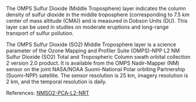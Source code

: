 The OMPS Sulfur Dioxide (Middle Troposphere) layer indicates the column density of sulfur dioxide in the middle troposphere (corresponding to 7.5 km center of mass altitude (CMA)) and is measured in Dobson Units (DU). This layer can be used in studies on moderate eruptions and long-range transport of sulfur pollution.

The OMPS Sulfur Dioxide (SO2) Middle Troposphere layer is a science parameter of the Ozone Mapping and Profiler Suite (OMPS)-NPP L2 NM Sulfur Dioxide (SO2) Total and Tropospheric Column swath orbital collection 2 version 2.0 product. It is available from the OMPS Nadir-Mapper (NM) sensor on the joint NASA/NOAA Suomi-National Polar orbiting Partnership (Suomi-NPP) satellite. The sensor resolution is 25 km, imagery resolution is 2 km, and the temporal resolution is daily.

References: [NMSO2-PCA-L2-NRT](https://search.earthdata.nasa.gov/search?q=NMSO2-PCA-L2-NRT)
